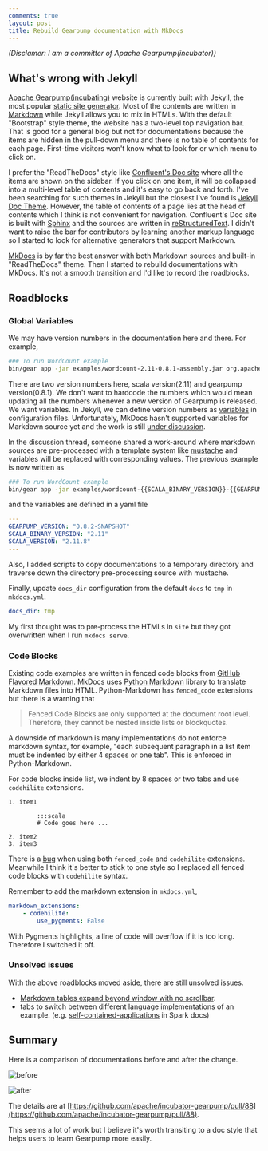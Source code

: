 ```yaml
---
comments: true
layout: post
title: Rebuild Gearpump documentation with MkDocs
---
```


*(Disclamer: I am a committer of Apache Gearpump(incubator))*

## What's wrong with Jekyll 

[Apache Gearpump(incubating)](http://gearpump.apache.org/) website is currently built with Jekyll, the most popular [static site generator](https://staticsitegenerators.net/). Most of the contents are written in [Markdown](https://daringfireball.net/projects/markdown/) while Jekyll allows you to mix in HTMLs. With the default "Bootstrap" style theme, the website has a two-level top navigation bar. That is good for a general blog but not for documentations because the items are hidden in the pull-down menu and there is no table of contents for each page. First-time visitors won't know what to look for or which menu to click on. 

I prefer the "ReadTheDocs" style like [Confluent's Doc site](http://docs.confluent.io) where all the items are shown on the sidebar. If you click on one item, it will be collapsed into a multi-level table of contents and it's easy to go back and forth. I've been searching for such themes in Jekyll but the closest I've found is [Jekyll Doc Theme](http://idratherbewriting.com/documentation-theme-jekyll/mydoc_sidebar_navigation.html). However, the table of contents of a page lies at the head of contents which I think is not convenient for navigation. Confluent's Doc site is built with [Sphinx](http://www.sphinx-doc.org/en/stable/) and the sources are written in [reStructuredText](http://docutils.sourceforge.net/rst.html). I didn't want to raise the bar for contributors by learning another markup language so I started to look for alternative generators that support Markdown. 

[MkDocs](http://www.mkdocs.org/) is by far the best answer with both Markdown sources and built-in "ReadTheDocs" theme. Then I started to rebuild documentations with MkDocs. It's not a smooth transition and I'd like to record the roadblocks.

## Roadblocks

### Global Variables 

We may have version numbers in the documentation here and there. For example,

```bash
### To run WordCount example
bin/gear app -jar examples/wordcount-2.11-0.8.1-assembly.jar org.apache.gearpump.streaming.examples.wordcount.WordCount
```

There are two version numbers here, scala version(2.11) and gearpump version(0.8.1). We don't want to hardcode the numbers which would mean updating all the numbers whenever a new version of Gearpump is released. We want variables. In Jekyll, we can define version numbers as [variables](https://jekyllrb.com/docs/variables/) in configuration files. Unfortunately, MkDocs hasn't supported variables for Markdown source yet and the work is still [under discussion](https://github.com/mkdocs/mkdocs/issues/304). 

In the discussion thread, someone shared a work-around where markdown sources are pre-processed with a template system like [mustache](http://mustache.github.io/) and variables will be replaced with corresponding values. The previous example is now written as

```bash
### To run WordCount example
bin/gear app -jar examples/wordcount-{{SCALA_BINARY_VERSION}}-{{GEARPUMP_VERSION}}-assembly.jar org.apache.gearpump.streaming.examples.wordcount.WordCount
```

and the variables are defined in a yaml file

```yaml
---
GEARPUMP_VERSION: "0.8.2-SNAPSHOT"
SCALA_BINARY_VERSION: "2.11"
SCALA_VERSION: "2.11.8"
---
```

Also, I added scripts to copy documentations to a temporary directory and traverse down the directory pre-processing source with mustache. 

Finally, update `docs_dir` configuration from the default `docs` to `tmp` in `mkdocs.yml`.

```yaml
docs_dir: tmp
```

My first thought was to pre-process the HTMLs in `site` but they got overwritten when I run `mkdocs serve`.  

### Code Blocks

Existing code examples are written in fenced code blocks from [GitHub Flavored Markdown](https://help.github.com/articles/basic-writing-and-formatting-syntax/). MkDocs uses [Python Markdown](https://pythonhosted.org/Markdown/) library to translate Markdown files into HTML. Python-Markdown has `fenced_code` extensions but there is a warning that

> Fenced Code Blocks are only supported at the document root level. Therefore, they cannot be nested inside lists or blockquotes.

A downside of markdown is many implementations do not enforce markdown syntax, for example, "each subsequent paragraph in a list item must be indented by either 4 spaces or one tab". This is enforced in Python-Markdown. 

For code blocks inside list, we indent by 8 spaces or two tabs and use `codehilite` extensions.

```
1. item1 

		:::scala
		# Code goes here ...

2. item2
3. item3
```

There is a [bug](https://github.com/waylan/Python-Markdown/issues/471) when using both `fenced_code` and `codehilite` extensions. Meanwhile I think it's better to stick to one style so I replaced all fenced code blocks with `codehilite` syntax. 

Remember to add the markdown extension in `mkdocs.yml`,

```yml
markdown_extensions:
    - codehilite:
        use_pygments: False
```

With Pygments highlights, a line of code will overflow if it is too long. Therefore I switched it off.

### Unsolved issues 

With the above roadblocks moved aside, there are still unsolved issues. 

* [Markdown tables expand beyond window with no scrollbar](https://github.com/mkdocs/mkdocs/issues/834).
* tabs to switch between different language implementations of an example. (e.g. [self-contained-applications](http://spark.apache.org/docs/latest/quick-start.html#self-contained-applications) in Spark docs)

## Summary

Here is a comparison of documentations before and after the change.

![before](https://goo.gl/photos/Uk8LaUYUtY2AMUJ46)

![after](https://goo.gl/photos/xyDjEntAArq5mgzQA)

The details are at [https://github.com/apache/incubator-gearpump/pull/88](https://github.com/apache/incubator-gearpump/pull/88).

This seems a lot of work but I believe it's worth transiting to a doc style that helps users to learn Gearpump more easily. 

	


